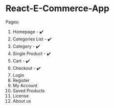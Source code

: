 # React-E-Commerce-App

Pages:
1. Homepage - ✔️
2. Categories List - ✔️
3. Category - ✔️
5. Single Product - ✔️
6. Cart - ✔️
7. Checkout - ✔️
8. Login
9. Register
10. My Account
11. Saved Products
12. License
13. About us